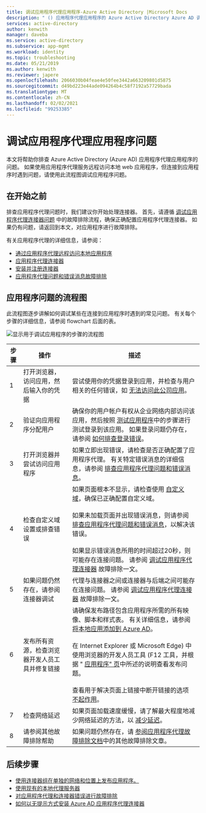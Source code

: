 ```yaml
---
title: 调试应用程序代理应用程序-Azure Active Directory |Microsoft Docs
description: " () 应用程序代理应用程序的 Azure Active Directory Azure AD 调试问题。"
services: active-directory
author: kenwith
manager: daveba
ms.service: active-directory
ms.subservice: app-mgmt
ms.workload: identity
ms.topic: troubleshooting
ms.date: 05/21/2019
ms.author: kenwith
ms.reviewer: japere
ms.openlocfilehash: 2066030b04feae4e50fee3442a663209801d5875
ms.sourcegitcommit: d49bd223e44ade094264b4c58f7192a57729bada
ms.translationtype: MT
ms.contentlocale: zh-CN
ms.lasthandoff: 02/02/2021
ms.locfileid: "99253385"
---
```

# <a name="debug-application-proxy-application-issues"></a>调试应用程序代理应用程序问题 

本文将帮助你排查 Azure Active Directory (Azure AD) 应用程序代理应用程序的问题。 如果使用应用程序代理服务远程访问本地 web 应用程序，但连接到应用程序时遇到问题，请使用此流程图调试应用程序问题。 

## <a name="before-you-begin"></a>在开始之前

排查应用程序代理问题时，我们建议你开始处理连接器。 首先，请遵循 [调试应用程序代理连接器问题](application-proxy-debug-connectors.md) 中的故障排除流程，确保正确配置应用程序代理连接器。 如果仍有问题，请返回到本文，对应用程序进行故障排除。  

有关应用程序代理的详细信息，请参阅：

- [通过应用程序代理远程访问本地应用程序](application-proxy.md)
- [应用程序代理连接器](application-proxy-connectors.md)
- [安装并注册连接器](application-proxy-add-on-premises-application.md)
- [应用程序代理问题和错误消息故障排除](application-proxy-troubleshoot.md)

## <a name="flowchart-for-application-issues"></a>应用程序问题的流程图

此流程图逐步讲解如何调试某些在连接到应用程序时遇到的常见问题。 有关每个步骤的详细信息，请参阅 flowchart 后面的表。

![显示用于调试应用程序的步骤的流程图](media/application-proxy-debug-apps/application-proxy-apps-debugging-flowchart.png)

| 步骤 | 操作 | 描述 |
|---------|---------|---------|
|1 | 打开浏览器，访问应用，然后输入你的凭据 | 尝试使用你的凭据登录到应用，并检查与用户相关的任何错误，如 [无法访问此公司应用](application-proxy-sign-in-bad-gateway-timeout-error.md)。 |
|2 | 验证向应用程序分配用户 | 确保你的用户帐户有权从企业网络内部访问该应用，然后按照 [测试应用程序](application-proxy-add-on-premises-application.md#test-the-application)中的步骤进行测试登录到该应用。 如果登录问题仍存在，请参阅 [如何排查登录错误](../reports-monitoring/concept-provisioning-logs.md?context=azure/active-directory/manage-apps/context/manage-apps-context)。  |
|3 | 打开浏览器并尝试访问应用程序 | 如果立即出现错误，请检查是否正确配置了应用程序代理。 有关特定错误消息的详细信息，请参阅 [排查应用程序代理问题和错误消息](application-proxy-troubleshoot.md)。  |
|4 | 检查自定义域设置或排查错误 | 如果页面根本不显示，请检查使用 [自定义域](application-proxy-configure-custom-domain.md)，确保已正确配置自定义域。<br></br>如果未加载页面并出现错误消息，则请参阅  [排查应用程序代理问题和错误消息](application-proxy-troubleshoot.md)，以解决该错误。 <br></br>如果显示错误消息所用的时间超过20秒，则可能存在连接问题。 请参阅 [调试应用程序代理连接器](application-proxy-debug-connectors.md) 故障排除一文。  |
|5 | 如果问题仍然存在，请参阅连接器调试 | 代理与连接器之间或连接器与后端之间可能存在连接问题。 请参阅 [调试应用程序代理连接器](application-proxy-debug-connectors.md) 故障排除一文。 |
|6 | 发布所有资源，检查浏览器开发人员工具并修复链接 | 请确保发布路径包含应用程序所需的所有映像、脚本和样式表。 有关详细信息，请参阅 [将本地应用添加到 Azure AD](application-proxy-add-on-premises-application.md#add-an-on-premises-app-to-azure-ad)。 <br></br>在 Internet Explorer 或 Microsoft Edge) 中使用浏览器的开发人员工具 (F12 工具，并根据 " [应用程序" 页](application-proxy-page-appearance-broken-problem.md)中所述的说明查看发布问题。 <br></br>查看用于解决页面上链接中断开链接的选项 [不起作用](application-proxy-page-links-broken-problem.md)。 |
|7 | 检查网络延迟 | 如果页面加载速度缓慢，请了解最大程度地减少网络延迟的方法，以 [减少延迟](application-proxy-network-topology.md#considerations-for-reducing-latency)。 | 
|8 | 请参阅其他故障排除帮助 | 如果问题仍然存在，请 [参阅应用程序代理故障排除文档](application-proxy-troubleshoot.md)中的其他故障排除文章。 |

## <a name="next-steps"></a>后续步骤


* [使用连接器组在单独的网络和位置上发布应用程序。](application-proxy-connector-groups.md)
* [使用现有的本地代理服务器](application-proxy-configure-connectors-with-proxy-servers.md)
* [对应用程序代理和连接器错误进行故障排除](application-proxy-troubleshoot.md)
* [如何以无提示方式安装 Azure AD 应用程序代理连接器](application-proxy-register-connector-powershell.md)
